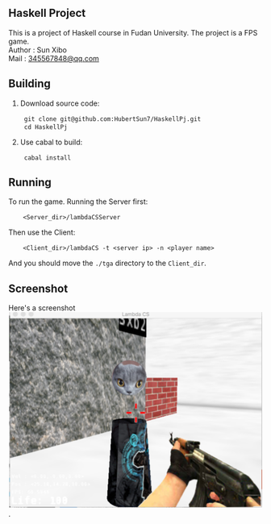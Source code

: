 ## Haskell Project
This is a project of Haskell course in Fudan University. The project is a FPS game.   
Author : Sun Xibo  
Mail   : 345567848@qq.com

## Building
1. Download source code:
 
		git clone git@github.com:HubertSun7/HaskellPj.git
		cd HaskellPj

2. Use cabal to build:  

    	cabal install

## Running
To run the game. Running the Server first:

		<Server_dir>/lambdaCSServer
		
Then use the Client:
 
		<Client_dir>/lambdaCS -t <server ip> -n <player name> 
		
And you should move the `./tga` directory to the `Client_dir`.

## Screenshot
Here's a screenshot
![screenshot][1].

[1]: https://raw.githubusercontent.com/HubertSun7/HaskellPj/master/screenshot.png